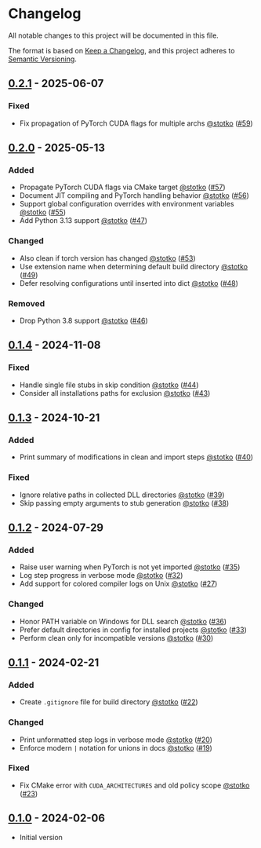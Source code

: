 # Changelog

All notable changes to this project will be documented in this file.

The format is based on [Keep a Changelog](https://keepachangelog.com/en/1.1.0/),
and this project adheres to [Semantic Versioning](https://semver.org/spec/v2.0.0.html).


## [0.2.1] - 2025-06-07

### Fixed

- Fix propagation of PyTorch CUDA flags for multiple archs [@stotko](https://github.com/stotko) ([\#59](https://github.com/vc-bonn/charonload/pull/59))


## [0.2.0] - 2025-05-13

### Added

- Propagate PyTorch CUDA flags via CMake target [@stotko](https://github.com/stotko) ([\#57](https://github.com/vc-bonn/charonload/pull/57))
- Document JIT compiling and PyTorch handling behavior [@stotko](https://github.com/stotko) ([\#56](https://github.com/vc-bonn/charonload/pull/56))
- Support global configuration overrides with environment variables [@stotko](https://github.com/stotko) ([\#55](https://github.com/vc-bonn/charonload/pull/55))
- Add Python 3.13 support [@stotko](https://github.com/stotko) ([\#47](https://github.com/vc-bonn/charonload/pull/47))

### Changed

- Also clean if torch version has changed [@stotko](https://github.com/stotko) ([\#53](https://github.com/vc-bonn/charonload/pull/53))
- Use extension name when determining default build directory [@stotko](https://github.com/stotko) ([\#49](https://github.com/vc-bonn/charonload/pull/49))
- Defer resolving configurations until inserted into dict [@stotko](https://github.com/stotko) ([\#48](https://github.com/vc-bonn/charonload/pull/48))

### Removed

- Drop Python 3.8 support [@stotko](https://github.com/stotko) ([\#46](https://github.com/vc-bonn/charonload/pull/46))


## [0.1.4] - 2024-11-08

### Fixed

- Handle single file stubs in skip condition [@stotko](https://github.com/stotko) ([\#44](https://github.com/vc-bonn/charonload/pull/44))
- Consider all installations paths for exclusion [@stotko](https://github.com/stotko) ([\#43](https://github.com/vc-bonn/charonload/pull/43))


## [0.1.3] - 2024-10-21

### Added

- Print summary of modifications in clean and import steps [@stotko](https://github.com/stotko) ([\#40](https://github.com/vc-bonn/charonload/pull/40))

### Fixed

- Ignore relative paths in collected DLL directories [@stotko](https://github.com/stotko) ([\#39](https://github.com/vc-bonn/charonload/pull/39))
- Skip passing empty arguments to stub generation [@stotko](https://github.com/stotko) ([\#38](https://github.com/vc-bonn/charonload/pull/38))


## [0.1.2] - 2024-07-29

### Added

- Raise user warning when PyTorch is not yet imported [@stotko](https://github.com/stotko) ([\#35](https://github.com/vc-bonn/charonload/pull/35))
- Log step progress in verbose mode [@stotko](https://github.com/stotko) ([\#32](https://github.com/vc-bonn/charonload/pull/32))
- Add support for colored compiler logs on Unix [@stotko](https://github.com/stotko) ([\#27](https://github.com/vc-bonn/charonload/pull/27))

### Changed

- Honor PATH variable on Windows for DLL search [@stotko](https://github.com/stotko) ([\#36](https://github.com/vc-bonn/charonload/pull/36))
- Prefer default directories in config for installed projects [@stotko](https://github.com/stotko) ([\#33](https://github.com/vc-bonn/charonload/pull/33))
- Perform clean only for incompatible versions [@stotko](https://github.com/stotko) ([\#30](https://github.com/vc-bonn/charonload/pull/30))


## [0.1.1] - 2024-02-21

### Added

- Create `.gitignore` file for build directory [@stotko](https://github.com/stotko) ([\#22](https://github.com/vc-bonn/charonload/pull/22))

### Changed

- Print unformatted step logs in verbose mode [@stotko](https://github.com/stotko) ([\#20](https://github.com/vc-bonn/charonload/pull/20))
- Enforce modern `|` notation for unions in docs [@stotko](https://github.com/stotko) ([\#19](https://github.com/vc-bonn/charonload/pull/19))

### Fixed

- Fix CMake error with `CUDA_ARCHITECTURES` and old policy scope [@stotko](https://github.com/stotko) ([\#23](https://github.com/vc-bonn/charonload/pull/23))


## [0.1.0] - 2024-02-06

- Initial version

[0.2.1]: https://github.com/vc-bonn/charonload/compare/v0.2.0...v0.2.1
[0.2.0]: https://github.com/vc-bonn/charonload/compare/v0.1.4...v0.2.0
[0.1.4]: https://github.com/vc-bonn/charonload/compare/v0.1.3...v0.1.4
[0.1.3]: https://github.com/vc-bonn/charonload/compare/v0.1.2...v0.1.3
[0.1.2]: https://github.com/vc-bonn/charonload/compare/v0.1.1...v0.1.2
[0.1.1]: https://github.com/vc-bonn/charonload/compare/v0.1.0...v0.1.1
[0.1.0]: https://github.com/vc-bonn/charonload/releases/tag/v0.1.0
